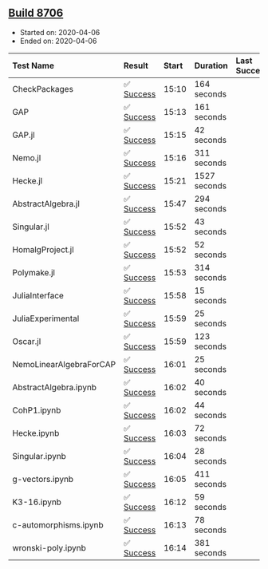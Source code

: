 ## [Build 8706](https://oscarci.mathematik.uni-kl.de/job/oscar/8706/)

* Started on: 2020-04-06
* Ended on: 2020-04-06

| Test Name    | Result | Start | Duration | Last Success | First Failure |
|:-------------|:-------|:------|:---------|:-------------|:--------------|
| CheckPackages | ✅ [Success](https://oscarci.mathematik.uni-kl.de/job/oscar/8706/artifact/logs/build-8706/CheckPackages.log) | 15:10 | 164 seconds |  |  |
| GAP | ✅ [Success](https://oscarci.mathematik.uni-kl.de/job/oscar/8706/artifact/logs/build-8706/GAP.log) | 15:13 | 161 seconds |  |  |
| GAP.jl | ✅ [Success](https://oscarci.mathematik.uni-kl.de/job/oscar/8706/artifact/logs/build-8706/GAP.jl.log) | 15:15 | 42 seconds |  |  |
| Nemo.jl | ✅ [Success](https://oscarci.mathematik.uni-kl.de/job/oscar/8706/artifact/logs/build-8706/Nemo.jl.log) | 15:16 | 311 seconds |  |  |
| Hecke.jl | ✅ [Success](https://oscarci.mathematik.uni-kl.de/job/oscar/8706/artifact/logs/build-8706/Hecke.jl.log) | 15:21 | 1527 seconds |  |  |
| AbstractAlgebra.jl | ✅ [Success](https://oscarci.mathematik.uni-kl.de/job/oscar/8706/artifact/logs/build-8706/AbstractAlgebra.jl.log) | 15:47 | 294 seconds |  |  |
| Singular.jl | ✅ [Success](https://oscarci.mathematik.uni-kl.de/job/oscar/8706/artifact/logs/build-8706/Singular.jl.log) | 15:52 | 43 seconds |  |  |
| HomalgProject.jl | ✅ [Success](https://oscarci.mathematik.uni-kl.de/job/oscar/8706/artifact/logs/build-8706/HomalgProject.jl.log) | 15:52 | 52 seconds |  |  |
| Polymake.jl | ✅ [Success](https://oscarci.mathematik.uni-kl.de/job/oscar/8706/artifact/logs/build-8706/Polymake.jl.log) | 15:53 | 314 seconds |  |  |
| JuliaInterface | ✅ [Success](https://oscarci.mathematik.uni-kl.de/job/oscar/8706/artifact/logs/build-8706/JuliaInterface.log) | 15:58 | 15 seconds |  |  |
| JuliaExperimental | ✅ [Success](https://oscarci.mathematik.uni-kl.de/job/oscar/8706/artifact/logs/build-8706/JuliaExperimental.log) | 15:59 | 25 seconds |  |  |
| Oscar.jl | ✅ [Success](https://oscarci.mathematik.uni-kl.de/job/oscar/8706/artifact/logs/build-8706/Oscar.jl.log) | 15:59 | 123 seconds |  |  |
| NemoLinearAlgebraForCAP | ✅ [Success](https://oscarci.mathematik.uni-kl.de/job/oscar/8706/artifact/logs/build-8706/NemoLinearAlgebraForCAP.log) | 16:01 | 25 seconds |  |  |
| AbstractAlgebra.ipynb | ✅ [Success](https://oscarci.mathematik.uni-kl.de/job/oscar/8706/artifact/logs/build-8706/AbstractAlgebra.ipynb.log) | 16:02 | 40 seconds |  |  |
| CohP1.ipynb | ✅ [Success](https://oscarci.mathematik.uni-kl.de/job/oscar/8706/artifact/logs/build-8706/CohP1.ipynb.log) | 16:02 | 44 seconds |  |  |
| Hecke.ipynb | ✅ [Success](https://oscarci.mathematik.uni-kl.de/job/oscar/8706/artifact/logs/build-8706/Hecke.ipynb.log) | 16:03 | 72 seconds |  |  |
| Singular.ipynb | ✅ [Success](https://oscarci.mathematik.uni-kl.de/job/oscar/8706/artifact/logs/build-8706/Singular.ipynb.log) | 16:04 | 28 seconds |  |  |
| g-vectors.ipynb | ✅ [Success](https://oscarci.mathematik.uni-kl.de/job/oscar/8706/artifact/logs/build-8706/g-vectors.ipynb.log) | 16:05 | 411 seconds |  |  |
| K3-16.ipynb | ✅ [Success](https://oscarci.mathematik.uni-kl.de/job/oscar/8706/artifact/logs/build-8706/K3-16.ipynb.log) | 16:12 | 59 seconds |  |  |
| c-automorphisms.ipynb | ✅ [Success](https://oscarci.mathematik.uni-kl.de/job/oscar/8706/artifact/logs/build-8706/c-automorphisms.ipynb.log) | 16:13 | 78 seconds |  |  |
| wronski-poly.ipynb | ✅ [Success](https://oscarci.mathematik.uni-kl.de/job/oscar/8706/artifact/logs/build-8706/wronski-poly.ipynb.log) | 16:14 | 381 seconds |  |  |
